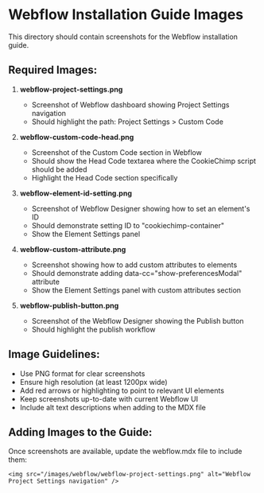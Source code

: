 # Webflow Installation Guide Images

This directory should contain screenshots for the Webflow installation guide. 

## Required Images:

1. **webflow-project-settings.png**
   - Screenshot of Webflow dashboard showing Project Settings navigation
   - Should highlight the path: Project Settings > Custom Code

2. **webflow-custom-code-head.png**
   - Screenshot of the Custom Code section in Webflow
   - Should show the Head Code textarea where the CookieChimp script should be added
   - Highlight the Head Code section specifically

3. **webflow-element-id-setting.png**
   - Screenshot of Webflow Designer showing how to set an element's ID
   - Should demonstrate setting ID to "cookiechimp-container"
   - Show the Element Settings panel

4. **webflow-custom-attribute.png**
   - Screenshot showing how to add custom attributes to elements
   - Should demonstrate adding data-cc="show-preferencesModal" attribute
   - Show the Element Settings panel with custom attributes section

5. **webflow-publish-button.png**
   - Screenshot of the Webflow Designer showing the Publish button
   - Should highlight the publish workflow

## Image Guidelines:

- Use PNG format for clear screenshots
- Ensure high resolution (at least 1200px wide)
- Add red arrows or highlighting to point to relevant UI elements
- Keep screenshots up-to-date with current Webflow UI
- Include alt text descriptions when adding to the MDX file

## Adding Images to the Guide:

Once screenshots are available, update the webflow.mdx file to include them:

```mdx
<img src="/images/webflow/webflow-project-settings.png" alt="Webflow Project Settings navigation" />
```